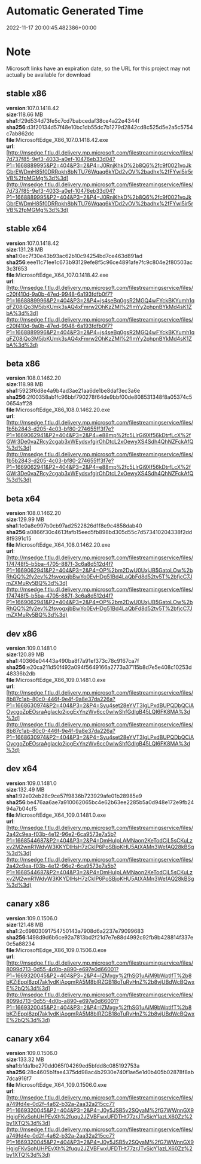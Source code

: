 # Automatic Generated Time
2022-11-17 20:00:45.482386+00:00

# Note
Microsoft links have an expiration date, so the URL for this project may not actually be available for download

## stable x86
**version**:107.0.1418.42  
**size**:118.66 MB  
**sha1**:f29d534d73fe5c7cd7babcedaf38ce4a22e4344f  
**sha256**:d3f20134d57f48e10bc1db55dc7b1279d2842cd8c525d5e2a5c5754c7ab862dc  
**file**:MicrosoftEdge_X86_107.0.1418.42.exe  
**url**:[http://msedge.f.tlu.dl.delivery.mp.microsoft.com/filestreamingservice/files/7d737f85-9ef3-4033-a0ef-10476eb33d04?P1=1668889995&P2=404&P3=2&P4=J0RnjKhkD%2b8Q6%2fc9f0021voJkGbrEWDmH85f0DRRpkh8bNTU76Wqaq6kYDd2vOV%2badhx%2fFYwl5ir5rVB%2fpMGMg%3d%3d](http://msedge.f.tlu.dl.delivery.mp.microsoft.com/filestreamingservice/files/7d737f85-9ef3-4033-a0ef-10476eb33d04?P1=1668889995&P2=404&P3=2&P4=J0RnjKhkD%2b8Q6%2fc9f0021voJkGbrEWDmH85f0DRRpkh8bNTU76Wqaq6kYDd2vOV%2badhx%2fFYwl5ir5rVB%2fpMGMg%3d%3d)  

## stable x64
**version**:107.0.1418.42  
**size**:131.28 MB  
**sha1**:0ec7f30e43b93ac62b10c94254bd7ce463d891ad  
**sha256**:eee11c71ee1c673b93129efe8f5c96ce4891afe7fc9c804e2f80503ac3c3f653  
**file**:MicrosoftEdge_X64_107.0.1418.42.exe  
**url**:[http://msedge.f.tlu.dl.delivery.mp.microsoft.com/filestreamingservice/files/c20f410d-9a0b-47ed-9948-6a193fdfb0f7?P1=1668889996&P2=404&P3=2&P4=js4seBq0gsR2MGQ4wFYckBKYumh1qqFZ08jQo3M5jbKUmk3sAQ4xFmrw2OhKzZMI%2fImYy2phpnBYkMd4sK1ZbA%3d%3d](http://msedge.f.tlu.dl.delivery.mp.microsoft.com/filestreamingservice/files/c20f410d-9a0b-47ed-9948-6a193fdfb0f7?P1=1668889996&P2=404&P3=2&P4=js4seBq0gsR2MGQ4wFYckBKYumh1qqFZ08jQo3M5jbKUmk3sAQ4xFmrw2OhKzZMI%2fImYy2phpnBYkMd4sK1ZbA%3d%3d)  

## beta x86
**version**:108.0.1462.20  
**size**:118.98 MB  
**sha1**:5923f6d8e4a9b4ad3ae21aa6de1be8daf3ec3a6e  
**sha256**:2f00358ab1fc96bbf790278f64de9bbf00de808531348f8a05374c50654aff28  
**file**:MicrosoftEdge_X86_108.0.1462.20.exe  
**url**:[http://msedge.f.tlu.dl.delivery.mp.microsoft.com/filestreamingservice/files/1b5b2843-d205-4c03-bf80-274655ff3f7e?P1=1669062941&P2=404&P3=2&P4=e88mp%2fc5LlrGi9Xf56kDtrfLcX%2fGWr3De0vaZRcy2cgab3xWEydsvfgirOhDtcL2xOewyXS4Sdh4QhNZFckAfQ%3d%3d](http://msedge.f.tlu.dl.delivery.mp.microsoft.com/filestreamingservice/files/1b5b2843-d205-4c03-bf80-274655ff3f7e?P1=1669062941&P2=404&P3=2&P4=e88mp%2fc5LlrGi9Xf56kDtrfLcX%2fGWr3De0vaZRcy2cgab3xWEydsvfgirOhDtcL2xOewyXS4Sdh4QhNZFckAfQ%3d%3d)  

## beta x64
**version**:108.0.1462.20  
**size**:129.99 MB  
**sha1**:1e0a8e997b0cb97ad2522826d1f8e9c4858dab40  
**sha256**:a0866f30c4613fafb15eed5fb898bd305d55c7d573410204338f2dd8f9391c15  
**file**:MicrosoftEdge_X64_108.0.1462.20.exe  
**url**:[http://msedge.f.tlu.dl.delivery.mp.microsoft.com/filestreamingservice/files/174748f5-b5ba-4705-887f-3c6a8d512d4f?P1=1669062941&P2=404&P3=2&P4=OP%2bm2DwU0UxjJB5GatoLOw%2bRhQQ%2fy2ev%2fsvogxjbBwYo0EvHDg51Bd4LaQbFd8d52tv5T%2bfjcC7JmZXMuRy5BQ%3d%3d](http://msedge.f.tlu.dl.delivery.mp.microsoft.com/filestreamingservice/files/174748f5-b5ba-4705-887f-3c6a8d512d4f?P1=1669062941&P2=404&P3=2&P4=OP%2bm2DwU0UxjJB5GatoLOw%2bRhQQ%2fy2ev%2fsvogxjbBwYo0EvHDg51Bd4LaQbFd8d52tv5T%2bfjcC7JmZXMuRy5BQ%3d%3d)  

## dev x86
**version**:109.0.1481.0  
**size**:120.89 MB  
**sha1**:40366e04443a490ba8f7a91ef373c78c9167ca7f  
**sha256**:e20ca211d50f492a094f5649166a2773a37115b8d7e5e408c10253d48336b2db  
**file**:MicrosoftEdge_X86_109.0.1481.0.exe  
**url**:[http://msedge.f.tlu.dl.delivery.mp.microsoft.com/filestreamingservice/files/8b87c1ab-80c0-446f-9e4f-9a8e37da226a?P1=1668630974&P2=404&P3=2&P4=Syu4set28eYVT3lgLPxdBUPQDbQCiAOycgoZpEOsraAglaclo2iogExYnzWv6cc0wlwShfGdIgB45LQI6FK8MA%3d%3d](http://msedge.f.tlu.dl.delivery.mp.microsoft.com/filestreamingservice/files/8b87c1ab-80c0-446f-9e4f-9a8e37da226a?P1=1668630974&P2=404&P3=2&P4=Syu4set28eYVT3lgLPxdBUPQDbQCiAOycgoZpEOsraAglaclo2iogExYnzWv6cc0wlwShfGdIgB45LQI6FK8MA%3d%3d)  

## dev x64
**version**:109.0.1481.0  
**size**:132.49 MB  
**sha1**:92e02eb28c9ce57f9836b723929afe01b28985e9  
**sha256**:be476aa6ae7a910062065bc4e62b63ee2285b5a0d948e172e9fb2494a7b04cf5  
**file**:MicrosoftEdge_X64_109.0.1481.0.exe  
**url**:[http://msedge.f.tlu.dl.delivery.mp.microsoft.com/filestreamingservice/files/2a42c9ea-f03b-4e12-96e2-6ca9573e7a5b?P1=1668544687&P2=404&P3=2&P4=DmHuIpLAMNaon2KeTodCjL5sCKuLzxv2M2wnR1WdyW3KKYDlHsH7zCklP6PoSBjoKHU5AtXAMn3WefAQ28kBSg%3d%3d](http://msedge.f.tlu.dl.delivery.mp.microsoft.com/filestreamingservice/files/2a42c9ea-f03b-4e12-96e2-6ca9573e7a5b?P1=1668544687&P2=404&P3=2&P4=DmHuIpLAMNaon2KeTodCjL5sCKuLzxv2M2wnR1WdyW3KKYDlHsH7zCklP6PoSBjoKHU5AtXAMn3WefAQ28kBSg%3d%3d)  

## canary x86
**version**:109.0.1506.0  
**size**:121.48 MB  
**sha1**:2c69803091754750143a7908d6a2237e79099683  
**sha256**:1498d9d6b6ce92a7813bd2f21d7e7e88d4992c92fb9b428814f337e0c5a88234  
**file**:MicrosoftEdge_X86_109.0.1506.0.exe  
**url**:[http://msedge.f.tlu.dl.delivery.mp.microsoft.com/filestreamingservice/files/8099d713-0d55-4d0b-a890-e697e0d66001?P1=1669320045&P2=404&P3=2&P4=IZMxgy%2fhSG1uAiM9bWptIfT%2b8bKZiEppI8zpI7ak1ydKiAogmRA5M8blRZGB18oTuRvHnZ%2b8vjUBdWcBQwxE%2bQ%3d%3d](http://msedge.f.tlu.dl.delivery.mp.microsoft.com/filestreamingservice/files/8099d713-0d55-4d0b-a890-e697e0d66001?P1=1669320045&P2=404&P3=2&P4=IZMxgy%2fhSG1uAiM9bWptIfT%2b8bKZiEppI8zpI7ak1ydKiAogmRA5M8blRZGB18oTuRvHnZ%2b8vjUBdWcBQwxE%2bQ%3d%3d)  

## canary x64
**version**:109.0.1506.0  
**size**:133.32 MB  
**sha1**:bfda1be270dd065f04269ed5bfdd8c085192753a  
**sha256**:28c4605b1fae4375dd98ac4b2930e740f1ae5e1d0b405b02878f8ab7dca916f7  
**file**:MicrosoftEdge_X64_109.0.1506.0.exe  
**url**:[http://msedge.f.tlu.dl.delivery.mp.microsoft.com/filestreamingservice/files/a749fd4e-0d2f-4a62-b32a-2aa32a215cc7?P1=1669320045&P2=404&P3=2&P4=J0y5JSB5v2SQyaM%2fG7WWnnGX9HgjgFKvSohUHPEvXh%2fuqu2JZVBFwxUFDTHt77zrJTvSicY1azLX60Zz%2by1XTQ%3d%3d](http://msedge.f.tlu.dl.delivery.mp.microsoft.com/filestreamingservice/files/a749fd4e-0d2f-4a62-b32a-2aa32a215cc7?P1=1669320045&P2=404&P3=2&P4=J0y5JSB5v2SQyaM%2fG7WWnnGX9HgjgFKvSohUHPEvXh%2fuqu2JZVBFwxUFDTHt77zrJTvSicY1azLX60Zz%2by1XTQ%3d%3d)  

